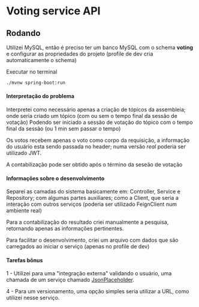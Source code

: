 # Voting service API

## Rodando
Utilizei MySQL, então é preciso ter um banco MySQL com o schema **voting** e configurar as propriedades do projeto (profile de dev cria automaticamente o schema)

Executar no terminal
```bash
./mvnw spring-boot:run
```

#### Interpretação do problema
Interpretei como necessário apenas a criação de tópicos da assembleia;
onde seria criado um tópico (com ou sem o tempo final da sessão de votação)
Podendo ser iniciado a sessão de votação do tópico com o tempo final da sessão (ou 1 min sem passar o tempo)

Os votos recebem apenas o voto como corpo da requisição, a informação do usuário esta sendo passada no header;
numa versão *real* poderia ser utilizado JWT.

A contabilização pode ser obtido após o término da seseão de votação

#### Informações sobre o desenvolvimento
Separei as camadas do sistema basicamente em: Controller, Service e Repository; com algumas partes auxiliares;
como a Client, que seria a interação com outros serviços (poderia ser utilizado FeignClient num ambiente real)

Para a contabilização do resultado criei manualmente a pesquisa, retornando apenas as informações pertinentes.

Para facilitar o desenvolvimento, criei um arquivo com dados que são carregados ao iniciar o serviço (apenas no profile de dev)

#### Tarefas bônus
1 -
Utilizei para uma "integração externa" validando o usuário, uma chamada de um serviço chamado [JsonPlaceholder](https://jsonplaceholder.typicode.com/). 

4 - 
Para um versionamento, uma opção simples seria utilizar a URL, como utilizei nesse serviço.
